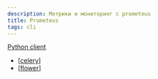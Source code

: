 ```yaml
---
description: Метрики и мониторинг с prometeus
title: Prometeus
tags: cli
---
```

[Python client](https://github.com/prometheus/client_python)

- [[celery]]
- [[flower]]

[//begin]: # "Autogenerated link references for markdown compatibility"
[celery]: celery "Celery"
[flower]: flower "Flower дашборд для мониторинга celery"
[//end]: # "Autogenerated link references"